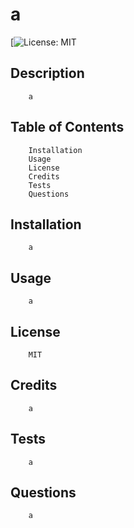 # a
[![License: MIT](https://img.shields.io/badge/License-MIT-yellow.svg)

## Description
        a

## Table of Contents
        Installation
        Usage
        License
        Credits
        Tests
        Questions

## Installation
        a

## Usage
        a

## License
        MIT

## Credits
        a

## Tests
        a

## Questions
        a
    